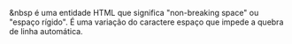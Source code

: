 &nbsp é uma entidade HTML que significa "non-breaking space" ou "espaço rígido". É uma variação do caractere espaço que impede a quebra de linha automática. 
